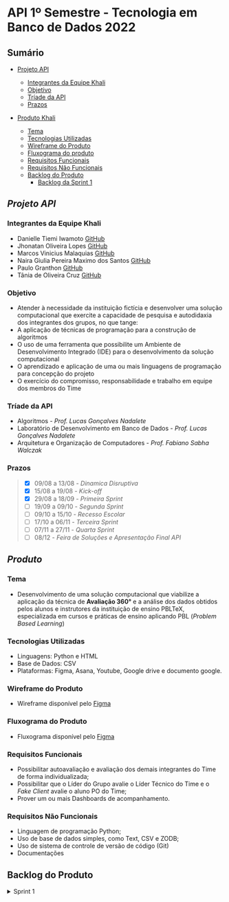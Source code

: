 # API 1º Semestre - Tecnologia em Banco de Dados 2022
##
## Sumário
  * [Projeto API](#projeto-API)
    * [Integrantes da Equipe Khali](#integrantes-da-equipe-khali) 
    * [Objetivo](#objetivo)
    * [Tríade da API](#tríade-da-api)
    * [Prazos](#prazos)
   
  
     
  * [Produto Khali](#descrição-do-produto)
    * [Tema](#tema)
    * [Tecnologias Utilizadas](#tecnologias-utilizadas)
    * [Wireframe do Produto](#wireframe-do-produto)
    * [Fluxograma do produto](#fluxograma-do-produto)
    * [Requisitos Funcionais](#requisitos-funcionais)
    * [Requisitos Não Funcionais](#requisitos-não-funcionais)
    * [Backlog do Produto](#backlog-do-produto)
      * [Backlog da Sprint 1](#backlog-detalhado-da-sprint-1)
    
    
##
## *Projeto API*

### Integrantes da Equipe Khali
* Danielle Tiemi Iwamoto [GitHub](https://github.com/daniiwamoto)
* Jhonatan Oliveira Lopes [GitHub](https://github.com/JhonatanLop)
* Marcos Vinicius Malaquias [GitHub](https://github.com/Incivius)
* Naira Giulia Pereira Maximo dos Santos [GitHub](http://github.com/naira-maximo)
* Paulo Granthon [GitHub](https://github.com/paulo-granthon)
* Tânia de Oliveira Cruz [GitHub](https://github.com/taniacruzz)

### Objetivo
* Atender à necessidade da instituição fictícia e desenvolver uma solução computacional que exercite a capacidade de pesquisa e autodidaxia dos integrantes dos grupos, no que tange:
* A aplicação de técnicas de programação para a construção de algoritmos
* O uso de uma ferramenta que possibilite um Ambiente de Desenvolvimento Integrado (IDE) para o desenvolvimento da solução computacional
* O aprendizado e aplicação de uma ou mais linguagens de programação para concepção do projeto
* O exercício do compromisso, responsabilidade e trabalho em equipe dos membros do Time

### Tríade da API
* Algoritmos - *Prof. Lucas Gonçalves Nadalete*
* Laboratório de Desenvolvimento em Banco de Dados - *Prof. Lucas Gonçalves Nadalete*
* Arquitetura e Organização de Computadores - *Prof. Fabiano Sabha Walczak*

### Prazos
> - [x] 09/08 a 13/08 - *Dinamica Disruptiva*
> - [x] 15/08 a 19/08 - *Kick-off*
> - [x] 29/08 a 18/09 - *Primeira Sprint*
> - [ ] 19/09 a 09/10 - *Segunda Sprint*
> - [ ] 09/10 a 15/10 - *Recesso Escolar*
> - [ ] 17/10 a 06/11 - *Terceira Sprint*
> - [ ] 07/11 a 27/11 - *Quarta Sprint*
> - [ ] 08/12 - *Feira de Soluções e Apresentação Final API*


##
## *Produto*

### Tema 
* Desenvolvimento de uma solução computacional que viabilize a aplicação da técnica de **Avaliação 360°** e a análise dos dados obtidos pelos alunos e instrutores da instituição de ensino PBLTeX, especializada em cursos e práticas de ensino aplicando PBL (*Problem Based Learning*)

### Tecnologias Utilizadas
* Linguagens: Python e HTML
* Base de Dados: CSV
* Plataformas: Figma, Asana, Youtube, Google drive e documento google. 

### Wireframe do Produto
* Wireframe disponível pelo [Figma](https://www.figma.com/file/U1apWrrVuZHbtNIumUgUoo/Api?node-id=56%3A3)

### Fluxograma do Produto
* Fluxograma disponível pelo [Figma](https://www.figma.com/file/Zbj4rKK3oPqUJxCyPc2eLo/Fluxograma-Khali?node-id=0%3A1)

### Requisitos Funcionais
* Possibilitar autoavaliação e avaliação dos demais integrantes do Time de forma individualizada;
* Possibilitar que o Líder do Grupo avalie o Líder Técnico do Time e o *Fake Client* avalie o aluno PO do Time;
* Prover um ou mais Dashboards de acompanhamento.

### Requisitos Não Funcionais
* Linguagem de programação Python;
* Uso de base de dados simples, como Text, CSV e ZODB;
* Uso de sistema de controle de versão de código (Git)
* Documentações


## Backlog do Produto

<details>

 <summary> Sprint 1 </summary>
 <br>


 > ** CRIAÇÃO DO SISTEMA DE CADASTRO DO USUÁRIO E AUTENTICAÇÃO **
 
  | USER STORY | PRIORIDADE | SPRINT | 
  |------------|------------|:------------:|
  | Como Administrador da instituição, preciso cadastrar os Líderes dos Grupos para que façam login |Essencial| 1
  | Como Administrador da instituição, preciso cadastrar os Fake Clients para que façam login |Essencial| 1
  | Como Líder do Grupo, preciso criar Times para realizar o cadastro de usuários |Essencial| 1
  | Como Líder do Grupo, preciso cadastrar usuários dentro de um Time para que façam login |Essencial| 1
  | Como Líder do Grupo, preciso definir a função dos usuário dentro de um Time, que será utilizada como base para suas respectivas permissões |Essencial| 1
  | Como Líder do Grupo, preciso criar um cronograma de Sprints dentro do meu grupo, que será a base para os prazos das avaliações |Essencial| 1
  | Como Líder do Grupo, terei a funcionalidade de desativar usuários e times para possíveis desligamentos ou finalização do projeto |Desejável| 2


 > **CRIAÇÃO DO SISTEMA DE AVALIAÇÃO**
 
  | USER STORY | PRIORIDADE | SPRINT | 
  |------------|------------|:------------:|
  | Como Líder do Grupo, avaliarei os Líderes Técnicos do meu grupo conforme requisito funcional |Essencial| 2
  | Como Fake Client, avaliarei os POs do meu grupo conforme requisito funcional |Essencial| 2
  | Como PO, avaliarei o Líder Técnico, estudantes do meu time e a mim mesmo como requisito funcional |Essencial| 2
  | Como Líder Técnico, avaliarei o PO, estudantes do meu time e a mim mesmo como requisito funcional |Essencial| 2
  | Como estudante, avaliarei o PO, Líder Técnico, estudantes do meu time e a mim mesmo como requisito funcional |Essencial| 2
  | CRIAÇÃO DO SISTEMA DE DASHBOARDS |


 > ** CRIAÇÃO DO SISTEMA DE DASHBOARD**
 
  | USER STORY | PRIORIDADE | SPRINT | 
  |------------|------------|:------------:|
  | Como Administrador da instituição, preciso ter acesso a um Dashboard para acompanhamento de desempenho dos grupos |Importante| 3
  | Como Líder do Grupo, preciso ter acesso ao Dashboard para acompanhamento de desempenho do meu grupo |Importante| 3
  | Como Fake Client, preciso ter acesso ao Dashboard para acompanhamento de desempenho do meu grupo |Importante| 3


 > ** REFINAMENTO DAS FUNCIONALIDADES E INTEGRAÇÕES**
 
  | USER STORY | PRIORIDADE | SPRINT |
  |------------|------------|:------------:|
  | Como PO, terei acesso ao meu Dashboard individual e os Dashboards do meu time, para acompanhamento de desempenho |Importante| 4
  | Como Líder Técnico, terei acesso ao meu Dashboard individual e aos Dashboards do meu time, para acompanhamento de desempenho |Importante| 4
  | Como estudante, terei acesso ao meu Dashboard individual e ao Dashboard geral do time, para acompanhar o meu desempenho |Importante| 4

<details>

### Backlog detalhado da Sprint 1
#### *Criação do sistema de usuário*
* Criação do usuario *Administrador*
* Sistema de cadastramento de grupos e usuários (Líder do Grupo e Fake Client) por parte do *Administrador* 
* Sistema de cadastramento e configuração de Sprints pelo *Líder do Grupo*
* Sistema de cadastramento e configuração de Times pelo *Líder do Grupo*
* Sistema de cadastramento de usuários pelo *Líder do Grupo*
* Criação da funcionalidade de Login
* Retorno para os usuários das Sprints e usuários que ele deve avaliar

*Documento com a descrição completa dos Épicos, storys e tarefas da [1ª srint](https://docs.google.com/document/d/e/2PACX-1vQ7dtt7AMiOUWYHD1UkAYsZ2ibkR9KMMcrm4DGZL1xgrUUiRh0o9ROnhx6awl8EsjuklAxMRILXGxCi/pub)*

*Fluxograma do sistema de cadastramento disponível pelo [Drive](https://drive.google.com/file/d/11j_OIrMpIdoHqzDNnrGinr8TQ7IvanjP/view?usp=sharing)*
